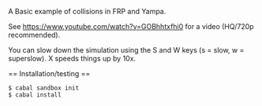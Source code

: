 A Basic example of collisions in FRP and Yampa.

See https://www.youtube.com/watch?v=GOBhhtxfhi0 for a video (HQ/720p recommended).

You can slow down the simulation using the S and W keys (s = slow, w =
superslow). X speeds things up by 10x.

== Installation/testing ==
```
$ cabal sandbox init
$ cabal install
```
